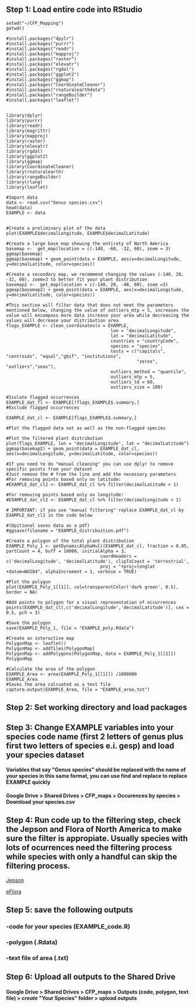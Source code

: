 ## Step 1: Load entire code into RStudio

```
setwd("~/CFP_Mapping") 
getwd()

#install.packages("dpylr")
#install.packages("purrr")
#install.packages("readr")
#install.packages("mapproj")
#install.packages("raster")
#install.packages("elevatr")
#install.packages("rgdal")
#install.packages("ggplot2")
#install.packages("ggmap")
#install.packages("CoordinateCleaner")
#install.packages("rnaturalearthdata")
#install.packages("rangeBuilder")
#install.packages("leaflet")


library(dplyr)
library(purrr)
library(readr)  
library(magrittr)
library(mapproj)
library(raster)
library(elevatr)
library(rgdal)
library(ggplot2)
library(ggmap)
library(CoordinateCleaner)
library(rnaturalearth)
library(rangeBuilder)
library(rlang)
library(leaflet)

#Import data
data <- read.csv("Genus species.csv")
head(data)
EXAMPLE <- data


#Create a preliminary plot of the data
plot(EXAMPLE$decimalLongitude, EXAMPLE$decimalLatitude)

#Create a large base map showing the entirety of North America
basemap <-  get_map(location = c(-140, -60, -32, 60), zoom = 3)
ggmap(basemap)
ggmap(basemap) + geom_point(data = EXAMPLE, aes(x=decimalLongitude, y=decimalLatitude, color=species))

#Create a secondary map, we recommend changing the values (-140, 20, -32, 60), zoom=3 to better fit your plant distribution 
basemap2 <-  get_map(location = c(-140, 20, -40, 60), zoom =3)
ggmap(basemap2) + geom_point(data = EXAMPLE, aes(x=decimalLongitude, y=decimalLatitude, color=species))

#This section will filter data that does not meet the parameters mentioned below, changing the value of outliers_mtp = 5, increases the value will encompass more data increase your area while decreasing the values will decrease your distribution area
flags_EXAMPLE <- clean_coordinates(x = EXAMPLE, 
                                        lon = "decimalLongitude", 
                                        lat = "decimalLatitude",
                                        countries = "countryCode",
                                        species = "species",
                                        tests = c("capitals", "centroids", "equal","gbif", "institutions",
                                                  "zeros", "outliers","seas"),
                                        outliers_method = "quantile",
                                        outliers_mtp = 5,
                                        outliers_td = 60,
                                        outliers_size = 100)

#Isolate flagged occurrences
EXAMPLE_dat_fl <- EXAMPLE[!flags_EXAMPLE$.summary,]
#Exclude flagged occurrences

EXAMPLE_dat_cl <- EXAMPLE[flags_EXAMPLE$.summary,]

#Plot the flagged data set as well as the non-flagged species

#Plot the filtered plant distribution 
plot(flags_EXAMPLE, lon = "decimalLongitude", lat = "decimalLatitude")
ggmap(basemap2) + geom_point(data = EXAMPLE_dat_cl, aes(x=decimalLongitude, y=decimalLatitude, color=species))

#If you need to do "manual cleaning" you can use dplyr to remove specific points from your dataset
#Just remove the # from the line and add the necessary parameters
#For removing points based only on latitude:
#EXAMPLE_dat_cl2 <- EXAMPLE_dat_cl %>% filter(decimalLatitude < 1)

#For removing points based only on longitude:
#EXAMPLE_dat_cl2 <- EXAMPLE_dat_cl %>% filter(decimalLongitude < 1)

# IMPORTANT: if you use "manual filtering" replace EXAMPLE_dat_cl by EXAMPLE_dat_cl2 in the code below

#(Opitional saves data as a pdf)
#ggsave(filename = "EXAMPLE_distribuition.pdf")

#Create a polygon of the total plant distribution
EXAMPLE_Poly_1 <- getDynamicAlphaHull(EXAMPLE_dat_cl, fraction = 0.95, partCount = 4, buff = 10000, initialAlpha = 3,
                                    coordHeaders = c('decimalLongitude', 'decimalLatitude'), clipToCoast = 'terrestrial',
                                    proj = "+proj=longlat +datum=WGS84", alphaIncrement = 1, verbose = TRUE)

#Plot the polygon
plot(EXAMPLE_Poly_1[[1]], col=transparentColor('dark green', 0.5), border = NA) 

#Add points to polygon for a visual representation of occurrences 
points(EXAMPLE_dat_cl[,c('decimalLongitude','decimalLatitude')], cex = 0.5, pch = 3)

#Save the polygon
save(EXAMPLE_Poly_1, file = "EXAMPLE_poly.Rdata")

#Create an interactive map
PolygonMap <- leaflet()
PolygonMap <- addTiles(PolygonMap)
PolygonMap <- addPolygons(PolygonMap, data = EXAMPLE_Poly_1[[1]])
PolygonMap

#Calculate the area of the polygon
EXAMPLE_Area <- area(EXAMPLE_Poly_1[[1]]) /1000000
EXAMPLE_Area
#Saves the area calcuated as a text file
capture.output(EXAMPLE_Area, file = "EXAMPLE_area.txt")
```
## Step 2: Set working directory and load packages
## Step 3: Change EXAMPLE variables into your species code name (first 2 letters of genus plus first two letters of species e.i. gesp) and load your species dataset
#### Variables that say "Genus species" should be replaced with the name of your species in this same format, you can use find and replace to replace EXAMPLE quickly
#### Google Drive > Shared Drives > CFP_maps > Occurences by species > Download your species.csv
## Step 4: Run code up to the filtering step, check the Jepson and Flora of North America to make sure the filter is appropiate. Usually species with lots of ocurrences need the filtering process while species with only a handful can skip the filtering process.

[Jepson](https://ucjeps.berkeley.edu/eflora/)

[eFlora](http://www.efloras.org/)

## Step 5: save the following outputs
###         -code for your species (EXAMPLE_code.R)
###         -polygon (.Rdata)
###         -text file of area (.txt)
## Step 6: Upload all outputs to the Shared Drive
#### Google Drive > Shared Drives > CFP_maps > Outputs (code, polygon, text file) > *create* "Your Species" folder > upload outputs
